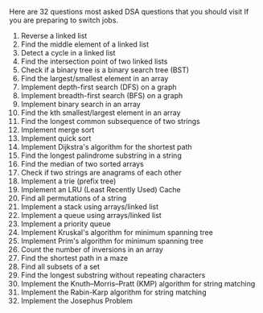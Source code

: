 Here are 32 questions most asked DSA questions that you should visit 
If you are preparing to switch jobs. 


1. Reverse a linked list
2. Find the middle element of a linked list
3. Detect a cycle in a linked list
4. Find the intersection point of two linked lists
5. Check if a binary tree is a binary search tree (BST)
6. Find the largest/smallest element in an array
7. Implement depth-first search (DFS) on a graph
8. Implement breadth-first search (BFS) on a graph
9. Implement binary search in an array
10. Find the kth smallest/largest element in an array
11. Find the longest common subsequence of two strings
12. Implement merge sort
13. Implement quick sort
14. Implement Dijkstra's algorithm for the shortest path
15. Find the longest palindrome substring in a string
16. Find the median of two sorted arrays
17. Check if two strings are anagrams of each other
18. Implement a trie (prefix tree)
19. Implement an LRU (Least Recently Used) Cache
20. Find all permutations of a string
21. Implement a stack using arrays/linked list
22. Implement a queue using arrays/linked list
23. Implement a priority queue
24. Implement Kruskal's algorithm for minimum spanning tree
25. Implement Prim's algorithm for minimum spanning tree
26. Count the number of inversions in an array
27. Find the shortest path in a maze
28. Find all subsets of a set
29. Find the longest substring without repeating characters
30. Implement the Knuth–Morris–Pratt (KMP) algorithm for string matching
31. Implement the Rabin-Karp algorithm for string matching
32. Implement the Josephus Problem
